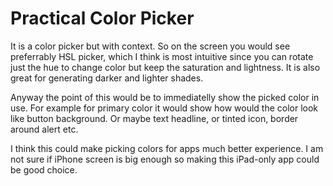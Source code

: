 # Practical Color Picker

It is a color picker but with context. So on the screen you would see preferrably HSL picker, which I think is most intuitive since you can rotate just the hue to change color but keep the saturation and lightness. It is also great for generating darker and lighter shades.

Anyway the point of this would be to immediatelly show the picked color in use. For example for primary color it would show how would the color look like button background. Or maybe text headline, or tinted icon, border around alert etc.

I think this could make picking colors for apps much better experience. I am not sure if iPhone screen is big enough so making this iPad-only app could be good choice.